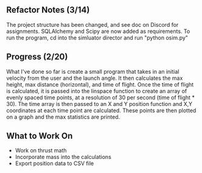 ## Refactor Notes (3/14)
The project structure has been changed, and see doc on Discord for assignments. SQLAlchemy and Scipy are now added as requirements. To run the program, cd into the simluator director and run "python osim.py"

## Progress (2/20)
What I've done so far is create a small program that takes in an initial velocity from the user and the launch angle. It then calculates the max height, max distance (horizontal), and time of flight. Once the time of flight is calculated, it is passed into the linspace function to create an array of evenly spaced time points, at a resolution of 30 per second (time of flight * 30). The time array is then passed to an X and Y position function and X,Y coordinates at each time point are calculated. These points are then plotted on a graph and the max statistics are printed.

## What to Work On
- Work on thrust math
- Incorporate mass into the calculations
- Export position data to CSV file
